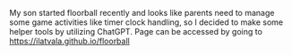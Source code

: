 My son started floorball recently and looks like parents need to manage some game activities like timer clock handling, so I decided to make some helper tools by utilizing ChatGPT.
Page can be accessed by going to https://ilatvala.github.io/floorball
